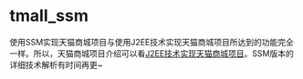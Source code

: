 # tmall_ssm
使用SSM实现天猫商城项目与使用J2EE技术实现天猫商城项目所达到的功能完全一样。所以，天猫商城项目介绍可以看[J2EE技术实现天猫商城项目](https://github.com/superxinxin/tmall/blob/master/README.md)。SSM版本的详细技术解析有时间再更~
